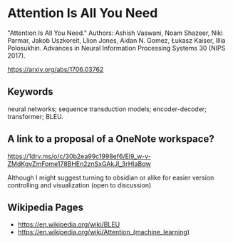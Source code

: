 # Attention Is All You Need
 
"Attention Is All You Need." Authors: Ashish Vaswani, Noam Shazeer, Niki Parmar, Jakob Uszkoreit, Llion Jones, Aidan N. Gomez, Łukasz Kaiser, Illia Polosukhin.  Advances in Neural Information Processing Systems 30 (NIPS 2017).

https://arxiv.org/abs/1706.03762

## Keywords
neural networks; sequence transduction models;  encoder-decoder; transformer; BLEU.

## A link to a proposal of a OneNote workspace?

https://1drv.ms/o/c/30b2ea99c1998ef6/Ei9_w-v-ZMdKgvZmFome178BHEn2znSxGAkJl_3rHIaBqw

Although I might suggest turning to obsidian or alike for easier version controlling and visualization (open to discussion)

## Wikipedia Pages
* https://en.wikipedia.org/wiki/BLEU
* https://en.wikipedia.org/wiki/Attention_(machine_learning)
